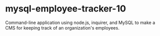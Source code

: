 # mysql-employee-tracker-10
Command-line application using node.js, inquirer, and MySQL to make a CMS for keeping track of an organization's employees.
